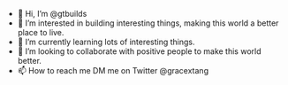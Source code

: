 - 👋 Hi, I’m @gtbuilds
- 👀 I’m interested in building interesting things, making this world a better place to live.
- 🌱 I’m currently learning lots of interesting things.
- 💞️ I’m looking to collaborate with positive people to make this world better.
- 📫 How to reach me DM me on Twitter @gracextang

<!---
gtbuilds/gtbuilds is a ✨ special ✨ repository because its `README.md` (this file) appears on your GitHub profile.
You can click the Preview link to take a look at your changes.
--->
